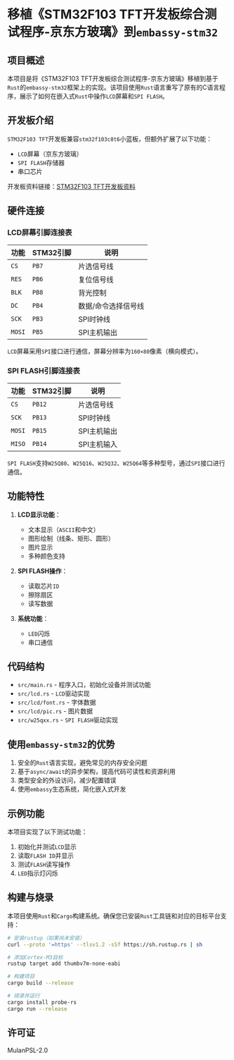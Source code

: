# 移植《STM32F103 TFT开发板综合测试程序-京东方玻璃》到`embassy-stm32`

## 项目概述

本项目是将《STM32F103 TFT开发板综合测试程序-京东方玻璃》移植到基于`Rust`的`embassy-stm32`框架上的实现。该项目使用`Rust`语言重写了原有的C语言程序，展示了如何在嵌入式`Rust`中操作`LCD`屏幕和`SPI FLASH`。

## 开发板介绍

`STM32F103 TFT`开发板兼容`stm32f103c8t6`小蓝板，但额外扩展了以下功能：

- `LCD`屏幕（京东方玻璃）
- `SPI FLASH`存储器
- 串口芯片

开发板资料链接：[STM32F103 TFT开发板资料](https://product.abrobot.club/ABrobot%E4%BA%A7%E5%93%81%E8%B5%84%E6%96%99%E4%B8%AD%E5%BF%83/STM32F103%20TFT%E5%BC%80%E5%8F%91%E6%9D%BF%E8%B5%84%E6%96%99)

## 硬件连接

### LCD屏幕引脚连接表

| 功能 | STM32引脚 | 说明 |
|------|----------|------|
| `CS`   | `PB7`      | 片选信号线 |
| `RES`  | `PB6`      | 复位信号线 |
| `BLK`  | `PB8`      | 背光控制 |
| `DC`   | `PB4`      | 数据/命令选择信号线 |
| `SCK`  | `PB3`      | SPI时钟线 |
| `MOSI` | `PB5`      | SPI主机输出 |

`LCD`屏幕采用`SPI`接口进行通信，屏幕分辨率为`160×80`像素（横向模式）。

### SPI FLASH引脚连接表

| 功能 | STM32引脚 | 说明 |
|------|----------|------|
| `CS`   | `PB12`     | 片选信号线 |
| `SCK`  | `PB13`     | SPI时钟线 |
| `MOSI` | `PB15`     | SPI主机输出 |
| `MISO` | `PB14`     | SPI主机输入 |

`SPI FLASH`支持`W25Q80`、`W25Q16`、`W25Q32`、`W25Q64`等多种型号，通过`SPI`接口进行通信。

## 功能特性

1. **LCD显示功能**：
   - 文本显示（`ASCII`和中文）
   - 图形绘制（线条、矩形、圆形）
   - 图片显示
   - 多种颜色支持

2. **SPI FLASH操作**：
   - 读取芯片`ID`
   - 擦除扇区
   - 读写数据

3. **系统功能**：
   - `LED`闪烁
   - 串口通信

## 代码结构

- `src/main.rs` - 程序入口，初始化设备并测试功能
- `src/lcd.rs` - `LCD`驱动实现
- `src/lcd/font.rs` - 字体数据
- `src/lcd/pic.rs` - 图片数据
- `src/w25qxx.rs` - `SPI FLASH`驱动实现

## 使用`embassy-stm32`的优势

1. 安全的`Rust`语言实现，避免常见的内存安全问题
2. 基于`async/await`的异步架构，提高代码可读性和资源利用
3. 类型安全的外设访问，减少配置错误
4. 使用`embassy`生态系统，简化嵌入式开发

## 示例功能

本项目实现了以下测试功能：

1. 初始化并测试`LCD`显示
2. 读取`FLASH ID`并显示
3. 测试`FLASH`读写操作
4. `LED`指示灯闪烁

## 构建与烧录

本项目使用`Rust`和`Cargo`构建系统。确保您已安装`Rust`工具链和对应的目标平台支持：

```bash
# 安装rustup（如果尚未安装）
curl --proto '=https' --tlsv1.2 -sSf https://sh.rustup.rs | sh

# 添加Cortex-M3目标
rustup target add thumbv7m-none-eabi

# 构建项目
cargo build --release

# 烧录并运行
cargo install probe-rs
cargo run --release
```

## 许可证

MulanPSL-2.0
